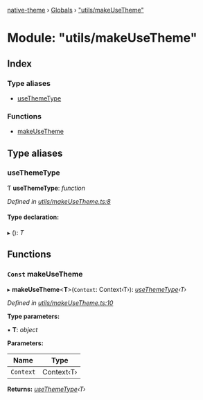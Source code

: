 [native-theme](../README.md) › [Globals](../globals.md) › ["utils/makeUseTheme"](_utils_makeusetheme_.md)

# Module: "utils/makeUseTheme"

## Index

### Type aliases

* [useThemeType](_utils_makeusetheme_.md#usethemetype)

### Functions

* [makeUseTheme](_utils_makeusetheme_.md#const-makeusetheme)

## Type aliases

###  useThemeType

Ƭ **useThemeType**: *function*

*Defined in [utils/makeUseTheme.ts:8](https://github.com/CarlosBalladares/native-theme/blob/40cd711/src/utils/makeUseTheme.ts#L8)*

#### Type declaration:

▸ (): *T*

## Functions

### `Const` makeUseTheme

▸ **makeUseTheme**<**T**>(`Context`: Context‹T›): *[useThemeType](_utils_makeusetheme_.md#usethemetype)‹T›*

*Defined in [utils/makeUseTheme.ts:10](https://github.com/CarlosBalladares/native-theme/blob/40cd711/src/utils/makeUseTheme.ts#L10)*

**Type parameters:**

▪ **T**: *object*

**Parameters:**

Name | Type |
------ | ------ |
`Context` | Context‹T› |

**Returns:** *[useThemeType](_utils_makeusetheme_.md#usethemetype)‹T›*

